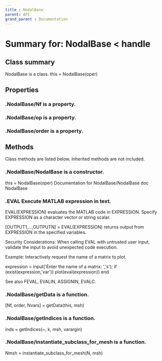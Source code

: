 ```yaml
---
title : NodalBase
parent: API
grand_parent : Documentation
---
```

# Summary for: **NodalBase**  < handle

## Class summary

NodalBase is a class.
this = NodalBase(oper)

## Properties

### .NodalBase/**Nf** is a property.

### .NodalBase/**op** is a property.

### .NodalBase/**order** is a property.


## Methods

Class methods are listed below. Inherited methods are not included.

### .**NodalBase**/NodalBase is a constructor.
this = NodalBase(oper)
Documentation for NodalBase/NodalBase
doc NodalBase

### .EVAL Execute MATLAB expression in text.
EVAL(EXPRESSION) evaluates the MATLAB code in EXPRESSION. Specify
EXPRESSION as a character vector or string scalar.

[OUTPUT1,...,OUTPUTN] = EVAL(EXPRESSION) returns output from EXPRESSION
in the specified variables.

Security Considerations: When calling EVAL with untrusted user input,
validate the input to avoid unexpected code execution.

Example: Interactively request the name of a matrix to plot.

expression = input('Enter the name of a matrix: ','s');
if (exist(expression,'var'))
plot(eval(expression))
end

See also FEVAL, EVALIN, ASSIGNIN, EVALC.

### .NodalBase/**getData** is a function.
[Nf, order, Nvars] = getData(this, msh)

### .NodalBase/**getIndices** is a function.
inds = getIndices(~, k, msh, varargin)

### .NodalBase/**instantiate_subclass_for_mesh** is a function.
Nmsh = instantiate_subclass_for_mesh(N, msh)


